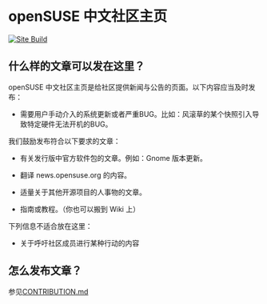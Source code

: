 # openSUSE 中文社区主页

[![Site Build](https://github.com/openSUSE-zh/page-opensuse-zh/actions/workflows/site-build.yml/badge.svg?branch=main)](https://github.com/openSUSE-zh/page-opensuse-zh/actions/workflows/site-build.yml)

## 什么样的文章可以发在这里？

openSUSE 中文社区主页是给社区提供新闻与公告的页面。以下内容应当及时发布：

* 需要用户手动介入的系统更新或者严重BUG。比如：风滚草的某个快照引入导致特定硬件无法开机的BUG。

我们鼓励发布符合以下要求的文章：

* 有关发行版中官方软件包的文章。例如：Gnome 版本更新。

* 翻译 news.opensuse.org 的内容。

* 适量关于其他开源项目的人事物的文章。

* 指南或教程。（你也可以搬到 Wiki 上）

下列信息不适合放在这里：

* 关于呼吁社区成员进行某种行动的内容

## 怎么发布文章？

参见[CONTRIBUTION.md](CONTRIBUTION.md)

